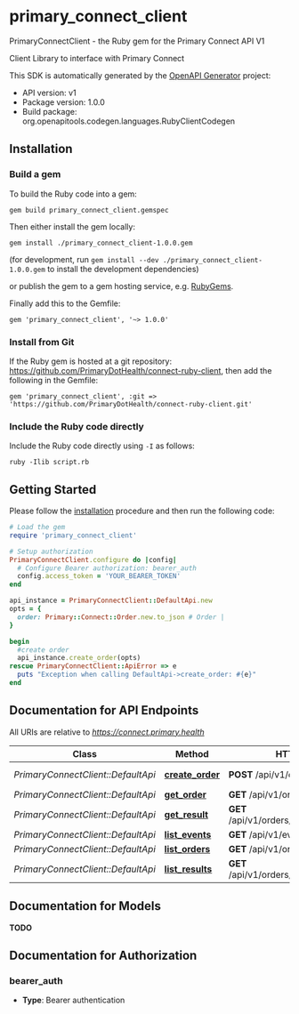# primary_connect_client

PrimaryConnectClient - the Ruby gem for the Primary Connect API V1

Client Library to interface with Primary Connect

This SDK is automatically generated by the [OpenAPI Generator](https://openapi-generator.tech) project:

- API version: v1
- Package version: 1.0.0
- Build package: org.openapitools.codegen.languages.RubyClientCodegen

## Installation

### Build a gem

To build the Ruby code into a gem:

```shell
gem build primary_connect_client.gemspec
```

Then either install the gem locally:

```shell
gem install ./primary_connect_client-1.0.0.gem
```

(for development, run `gem install --dev ./primary_connect_client-1.0.0.gem` to install the development dependencies)

or publish the gem to a gem hosting service, e.g. [RubyGems](https://rubygems.org/).

Finally add this to the Gemfile:

    gem 'primary_connect_client', '~> 1.0.0'

### Install from Git

If the Ruby gem is hosted at a git repository: https://github.com/PrimaryDotHealth/connect-ruby-client, then add the following in the Gemfile:

    gem 'primary_connect_client', :git => 'https://github.com/PrimaryDotHealth/connect-ruby-client.git'

### Include the Ruby code directly

Include the Ruby code directly using `-I` as follows:

```shell
ruby -Ilib script.rb
```

## Getting Started

Please follow the [installation](#installation) procedure and then run the following code:

```ruby
# Load the gem
require 'primary_connect_client'

# Setup authorization
PrimaryConnectClient.configure do |config|
  # Configure Bearer authorization: bearer_auth
  config.access_token = 'YOUR_BEARER_TOKEN'
end

api_instance = PrimaryConnectClient::DefaultApi.new
opts = {
  order: Primary::Connect::Order.new.to_json # Order |
}

begin
  #create order
  api_instance.create_order(opts)
rescue PrimaryConnectClient::ApiError => e
  puts "Exception when calling DefaultApi->create_order: #{e}"
end

```

## Documentation for API Endpoints

All URIs are relative to *https://connect.primary.health*

| Class                              | Method                                              | HTTP request                                   | Description  |
| ---------------------------------- | --------------------------------------------------- | ---------------------------------------------- | ------------ |
| _PrimaryConnectClient::DefaultApi_ | [**create_order**](docs/DefaultApi.md#create_order) | **POST** /api/v1/orders                        | create order |
| _PrimaryConnectClient::DefaultApi_ | [**get_order**](docs/DefaultApi.md#get_order)       | **GET** /api/v1/orders/{id}                    | show order   |
| _PrimaryConnectClient::DefaultApi_ | [**get_result**](docs/DefaultApi.md#get_result)     | **GET** /api/v1/orders/{order_id}/results/{id} | show result  |
| _PrimaryConnectClient::DefaultApi_ | [**list_events**](docs/DefaultApi.md#list_events)   | **GET** /api/v1/events                         | list events  |
| _PrimaryConnectClient::DefaultApi_ | [**list_orders**](docs/DefaultApi.md#list_orders)   | **GET** /api/v1/orders                         | list orders  |
| _PrimaryConnectClient::DefaultApi_ | [**list_results**](docs/DefaultApi.md#list_results) | **GET** /api/v1/orders/{order_id}/results      | list results |

## Documentation for Models

**TODO**

## Documentation for Authorization

### bearer_auth

- **Type**: Bearer authentication
